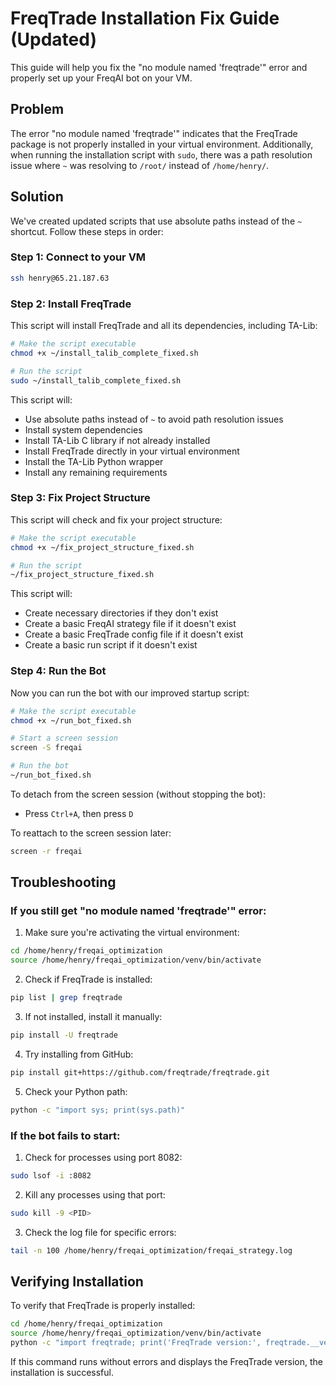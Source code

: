 # FreqTrade Installation Fix Guide (Updated)

This guide will help you fix the "no module named 'freqtrade'" error and properly set up your FreqAI bot on your VM.

## Problem

The error "no module named 'freqtrade'" indicates that the FreqTrade package is not properly installed in your virtual environment. Additionally, when running the installation script with `sudo`, there was a path resolution issue where `~` was resolving to `/root/` instead of `/home/henry/`.

## Solution

We've created updated scripts that use absolute paths instead of the `~` shortcut. Follow these steps in order:

### Step 1: Connect to your VM

```bash
ssh henry@65.21.187.63
```

### Step 2: Install FreqTrade

This script will install FreqTrade and all its dependencies, including TA-Lib:

```bash
# Make the script executable
chmod +x ~/install_talib_complete_fixed.sh

# Run the script
sudo ~/install_talib_complete_fixed.sh
```

This script will:
- Use absolute paths instead of `~` to avoid path resolution issues
- Install system dependencies
- Install TA-Lib C library if not already installed
- Install FreqTrade directly in your virtual environment
- Install the TA-Lib Python wrapper
- Install any remaining requirements

### Step 3: Fix Project Structure

This script will check and fix your project structure:

```bash
# Make the script executable
chmod +x ~/fix_project_structure_fixed.sh

# Run the script
~/fix_project_structure_fixed.sh
```

This script will:
- Create necessary directories if they don't exist
- Create a basic FreqAI strategy file if it doesn't exist
- Create a basic FreqTrade config file if it doesn't exist
- Create a basic run script if it doesn't exist

### Step 4: Run the Bot

Now you can run the bot with our improved startup script:

```bash
# Make the script executable
chmod +x ~/run_bot_fixed.sh

# Start a screen session
screen -S freqai

# Run the bot
~/run_bot_fixed.sh
```

To detach from the screen session (without stopping the bot):
- Press `Ctrl+A`, then press `D`

To reattach to the screen session later:
```bash
screen -r freqai
```

## Troubleshooting

### If you still get "no module named 'freqtrade'" error:

1. Make sure you're activating the virtual environment:
```bash
cd /home/henry/freqai_optimization
source /home/henry/freqai_optimization/venv/bin/activate
```

2. Check if FreqTrade is installed:
```bash
pip list | grep freqtrade
```

3. If not installed, install it manually:
```bash
pip install -U freqtrade
```

4. Try installing from GitHub:
```bash
pip install git+https://github.com/freqtrade/freqtrade.git
```

5. Check your Python path:
```bash
python -c "import sys; print(sys.path)"
```

### If the bot fails to start:

1. Check for processes using port 8082:
```bash
sudo lsof -i :8082
```

2. Kill any processes using that port:
```bash
sudo kill -9 <PID>
```

3. Check the log file for specific errors:
```bash
tail -n 100 /home/henry/freqai_optimization/freqai_strategy.log
```

## Verifying Installation

To verify that FreqTrade is properly installed:

```bash
cd /home/henry/freqai_optimization
source /home/henry/freqai_optimization/venv/bin/activate
python -c "import freqtrade; print('FreqTrade version:', freqtrade.__version__)"
```

If this command runs without errors and displays the FreqTrade version, the installation is successful. 
